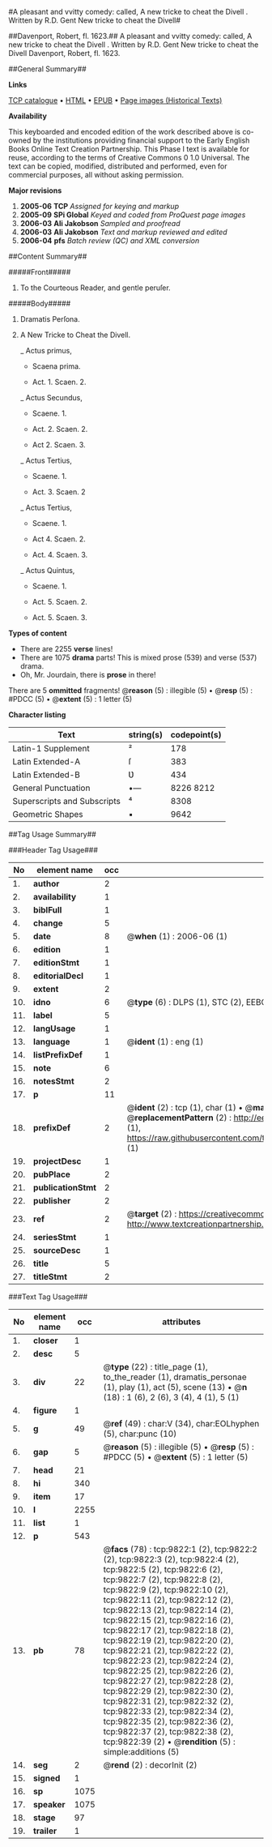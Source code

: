 #A pleasant and vvitty comedy: called, A new tricke to cheat the Divell . Written by R.D. Gent New tricke to cheat the Divell#

##Davenport, Robert, fl. 1623.##
A pleasant and vvitty comedy: called, A new tricke to cheat the Divell . Written by R.D. Gent
New tricke to cheat the Divell
Davenport, Robert, fl. 1623.

##General Summary##

**Links**

[TCP catalogue](http://www.ota.ox.ac.uk/tcp/)  • 
[HTML](http://tei.it.ox.ac.uk/tcp/Texts-HTML/free/A19/A19888.html)  • 
[EPUB](http://tei.it.ox.ac.uk/tcp/Texts-EPUB/free/A19/A19888.epub) • 
[Page images (Historical Texts)](https://data.historicaltexts.jisc.ac.uk/view?pubId=eebo-99844963e&pageId=eebo-99844963e-9822-1)

**Availability**

This keyboarded and encoded edition of the
	       work described above is co-owned by the institutions
	       providing financial support to the Early English Books
	       Online Text Creation Partnership. This Phase I text is
	       available for reuse, according to the terms of Creative
	       Commons 0 1.0 Universal. The text can be copied,
	       modified, distributed and performed, even for
	       commercial purposes, all without asking permission.

**Major revisions**

1. __2005-06__ __TCP__ *Assigned for keying and markup*
1. __2005-09__ __SPi Global__ *Keyed and coded from ProQuest page images*
1. __2006-03__ __Ali Jakobson__ *Sampled and proofread*
1. __2006-03__ __Ali Jakobson__ *Text and markup reviewed and edited*
1. __2006-04__ __pfs__ *Batch review (QC) and XML conversion*

##Content Summary##

#####Front#####

1. To the Courteous Reader, and gentle peruſer.

#####Body#####

1. Dramatis Perſona.

1. A New Tricke to Cheat the Divell.

    _ Actus primus,

      * Scaena prima.

      * Act. 1. Scaen. 2.

    _ Actus Secundus,

      * Scaene. 1.

      * Act. 2. Scaen. 2.

      * Act 2. Scaen. 3.

    _ Actus Tertius,

      * Scaene. 1.

      * Act. 3. Scaen. 2

    _ Actus Tertius,

      * Scaene. 1.

      * Act 4. Scaen. 2.

      * Act. 4. Scaen. 3.

    _ Actus Quintus,

      * Scaene. 1.

      * Act. 5. Scaen. 2.

      * Act. 5. Scaen. 3.

**Types of content**

  * There are 2255 **verse** lines!
  * There are 1075 **drama** parts! This is mixed prose (539) and verse (537) drama.
  * Oh, Mr. Jourdain, there is **prose** in there!

There are 5 **ommitted** fragments! 
 @__reason__ (5) : illegible (5)  •  @__resp__ (5) : #PDCC (5)  •  @__extent__ (5) : 1 letter (5)

**Character listing**


|Text|string(s)|codepoint(s)|
|---|---|---|
|Latin-1 Supplement|²|178|
|Latin Extended-A|ſ|383|
|Latin Extended-B|Ʋ|434|
|General Punctuation|•—|8226 8212|
|Superscripts             and Subscripts|⁴|8308|
|Geometric Shapes|▪|9642|

##Tag Usage Summary##

###Header Tag Usage###

|No|element name|occ|attributes|
|---|---|---|---|
|1.|__author__|2||
|2.|__availability__|1||
|3.|__biblFull__|1||
|4.|__change__|5||
|5.|__date__|8| @__when__ (1) : 2006-06 (1)|
|6.|__edition__|1||
|7.|__editionStmt__|1||
|8.|__editorialDecl__|1||
|9.|__extent__|2||
|10.|__idno__|6| @__type__ (6) : DLPS (1), STC (2), EEBO-CITATION (1), PROQUEST (1), VID (1)|
|11.|__label__|5||
|12.|__langUsage__|1||
|13.|__language__|1| @__ident__ (1) : eng (1)|
|14.|__listPrefixDef__|1||
|15.|__note__|6||
|16.|__notesStmt__|2||
|17.|__p__|11||
|18.|__prefixDef__|2| @__ident__ (2) : tcp (1), char (1)  •  @__matchPattern__ (2) : ([0-9\-]+):([0-9IVX]+) (1), (.+) (1)  •  @__replacementPattern__ (2) : http://eebo.chadwyck.com/downloadtiff?vid=$1&page=$2 (1), https://raw.githubusercontent.com/textcreationpartnership/Texts/master/tcpchars.xml#$1 (1)|
|19.|__projectDesc__|1||
|20.|__pubPlace__|2||
|21.|__publicationStmt__|2||
|22.|__publisher__|2||
|23.|__ref__|2| @__target__ (2) : https://creativecommons.org/publicdomain/zero/1.0/ (1), http://www.textcreationpartnership.org/docs/. (1)|
|24.|__seriesStmt__|1||
|25.|__sourceDesc__|1||
|26.|__title__|5||
|27.|__titleStmt__|2||


###Text Tag Usage###

|No|element name|occ|attributes|
|---|---|---|---|
|1.|__closer__|1||
|2.|__desc__|5||
|3.|__div__|22| @__type__ (22) : title_page (1), to_the_reader (1), dramatis_personae (1), play (1), act (5), scene (13)  •  @__n__ (18) : 1 (6), 2 (6), 3 (4), 4 (1), 5 (1)|
|4.|__figure__|1||
|5.|__g__|49| @__ref__ (49) : char:V (34), char:EOLhyphen (5), char:punc (10)|
|6.|__gap__|5| @__reason__ (5) : illegible (5)  •  @__resp__ (5) : #PDCC (5)  •  @__extent__ (5) : 1 letter (5)|
|7.|__head__|21||
|8.|__hi__|340||
|9.|__item__|17||
|10.|__l__|2255||
|11.|__list__|1||
|12.|__p__|543||
|13.|__pb__|78| @__facs__ (78) : tcp:9822:1 (2), tcp:9822:2 (2), tcp:9822:3 (2), tcp:9822:4 (2), tcp:9822:5 (2), tcp:9822:6 (2), tcp:9822:7 (2), tcp:9822:8 (2), tcp:9822:9 (2), tcp:9822:10 (2), tcp:9822:11 (2), tcp:9822:12 (2), tcp:9822:13 (2), tcp:9822:14 (2), tcp:9822:15 (2), tcp:9822:16 (2), tcp:9822:17 (2), tcp:9822:18 (2), tcp:9822:19 (2), tcp:9822:20 (2), tcp:9822:21 (2), tcp:9822:22 (2), tcp:9822:23 (2), tcp:9822:24 (2), tcp:9822:25 (2), tcp:9822:26 (2), tcp:9822:27 (2), tcp:9822:28 (2), tcp:9822:29 (2), tcp:9822:30 (2), tcp:9822:31 (2), tcp:9822:32 (2), tcp:9822:33 (2), tcp:9822:34 (2), tcp:9822:35 (2), tcp:9822:36 (2), tcp:9822:37 (2), tcp:9822:38 (2), tcp:9822:39 (2)  •  @__rendition__ (5) : simple:additions (5)|
|14.|__seg__|2| @__rend__ (2) : decorInit (2)|
|15.|__signed__|1||
|16.|__sp__|1075||
|17.|__speaker__|1075||
|18.|__stage__|97||
|19.|__trailer__|1||
